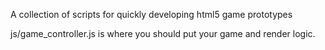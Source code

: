 A collection of scripts for quickly developing html5 game prototypes

js/game_controller.js is where you should put your game and render logic.